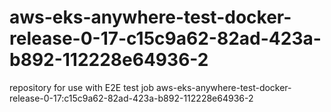# aws-eks-anywhere-test-docker-release-0-17-c15c9a62-82ad-423a-b892-112228e64936-2
repository for use with E2E test job aws-eks-anywhere-test-docker-release-0-17:c15c9a62-82ad-423a-b892-112228e64936-2
